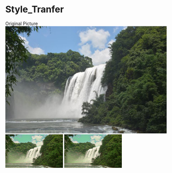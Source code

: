 # Style_Tranfer
Original Picture
<img src="https://github.com/weiorwei/Style_Tranfer/blob/main/neural_style_transfer_own/output_0.jpg"><img src="https://github.com/weiorwei/Style_Tranfer/blob/main/neural_style_transfer_own/output_1000.jpg" width="180" height="105">
<img src="https://github.com/weiorwei/Style_Tranfer/blob/main/neural_style_transfer_own/output_1000.jpg" width="180" height="105">

